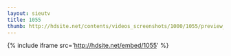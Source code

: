 ```yaml
---
layout: sieutv
title: 1055
thumb: http://hdsite.net/contents/videos_screenshots/1000/1055/preview_360p.mp4.jpg
---
```

{% include iframe src='http://hdsite.net/embed/1055' %}
 
